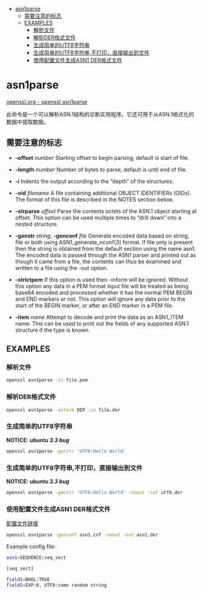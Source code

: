 
<!-- @import "[TOC]" {cmd="toc" depthFrom=1 depthTo=6 orderedList=false} -->

<!-- code_chunk_output -->

- [asn1parse](#asn1parse)
  - [需要注意的标志](#需要注意的标志)
  - [EXAMPLES](#examples)
    - [解析文件](#解析文件)
    - [解析DER格式文件](#解析der格式文件)
    - [生成简单的UTF8字符串](#生成简单的utf8字符串)
    - [生成简单的UTF8字符串,不打印，直接输出到文件](#生成简单的utf8字符串不打印直接输出到文件)
    - [使用配置文件生成ASN1 DER格式文件](#使用配置文件生成asn1-der格式文件)

<!-- /code_chunk_output -->



# asn1parse

[openssl.org - openssl asn1parse](https://www.openssl.org/docs/man3.0/man1/openssl-asn1parse.html)

此命令是一个可以解析ASN.1结构的诊断实用程序。它还可用于从ASN.1格式化的数据中提取数据。

## 需要注意的标志

* **-offset** *number*
Starting offset to begin parsing, default is start of file.

* **-length** *number*
Number of bytes to parse, default is until end of file.

* **-i**
Indents the output according to the “depth” of the structures.

* **-oid** *filename*
A file containing additional OBJECT IDENTIFIERs (OIDs). The format of this file is described in the NOTES section below.

* **-strparse** *offset*
Parse the contents octets of the ASN.1 object starting at offset. This option can be used multiple times to “drill down” into a nested structure.

* **-genstr** *string*, **-genconf** *file*
Generate encoded data based on string, file or both using ASN1_generate_nconf(3) format. If file only is present then the string is obtained from the default section using the name asn1. The encoded data is passed through the ASN1 parser and printed out as though it came from a file, the contents can thus be examined and written to a file using the -out option.

* **-strictpem**
If this option is used then -inform will be ignored. Without this option any data in a PEM format input file will be treated as being base64 encoded and processed whether it has the normal PEM BEGIN and END markers or not. This option will ignore any data prior to the start of the BEGIN marker, or after an END marker in a PEM file.

* **-item** *name*
Attempt to decode and print the data as an ASN1_ITEM name. This can be used to print out the fields of any supported ASN.1 structure if the type is known.
## EXAMPLES

### 解析文件

```bash
openssl asn1parse -in file.pem
```

### 解析DER格式文件

```bash
openssl asn1parse -inform DER -in file.der
```

### 生成简单的UTF8字符串

**NOTICE:** ***ubuntu 3.3 bug***

```bash
openssl asn1parse -genstr 'UTF8:Hello World'
```

### 生成简单的UTF8字符串,不打印，直接输出到文件

**NOTICE:** ***ubuntu 3.3 bug***

```bash
openssl asn1parse -genstr 'UTF8:Hello World' -noout -out utf8.der
```

### 使用配置文件生成ASN1 DER格式文件
[配置文件链接](https://www.openssl.org/docs/man3.0/man3/ASN1_generate_nconf.html)

```bash
openssl asn1parse -genconf asn1.cnf -noout -out asn1.der
```

Example config file:

```bash
asn1=SEQUENCE:seq_sect

[seq_sect]

field1=BOOL:TRUE
field2=EXP:0, UTF8:some random string
```

